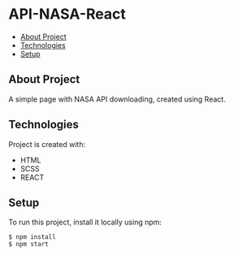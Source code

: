 
# API-NASA-React

* [About Project](#about-project)
* [Technologies](#technologies)
* [Setup](#setup)

## About Project 
 A simple page with NASA API downloading, created using React.

## Technologies
Project is created with:
- HTML
- SCSS
- REACT


## Setup
To run this project, install it locally using npm:

```
$ npm install
$ npm start
```
